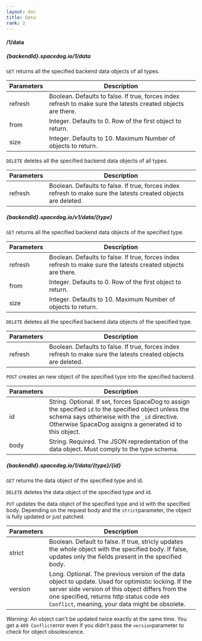 ```yaml
---
layout: doc
title: Data
rank: 2
---
```


#### /1/data

##### {backendId}.spacedog.io/1/data

`GET` returns all the specified backend data objects of all types.

| Parameters | Description                              |
| ---------- | ---------------------------------------- |
| refresh    | Boolean. Defaults to false. If true, forces index refresh to make sure the latests created objects are there. |
| from       | Integer. Defaults to 0. Row of the first object to return. |
| size       | Integer. Defaults to 10. Maximum Number of objects to return. |

`DELETE` deletes all the specified backend data objects of all types.

| Parameters | Description                              |
| ---------- | ---------------------------------------- |
| refresh    | Boolean. Defaults to false. If true, forces index refresh to make sure the latests created objects are deleted. |

##### {backendId}.spacedog.io/v1/data/{type}

`GET` returns all the specified backend data objects of the specified type.

| Parameters | Description                              |
| ---------- | ---------------------------------------- |
| refresh    | Boolean. Defaults to false. If true, forces index refresh to make sure the latests created objects are there. |
| from       | Integer. Defaults to 0. Row of the first object to return. |
| size       | Integer. Defaults to 10. Maximum Number of objects to return. |

`DELETE` deletes all the specified backend data objects of the specified type.

| Parameters | Description                              |
| ---------- | ---------------------------------------- |
| refresh    | Boolean. Defaults to false. If true, forces index refresh to make sure the latests created objects are deleted. |

`POST` creates an new object of the specified type into the specified backend.

| Parameters | Description                              |
| ---------- | ---------------------------------------- |
| id         | String. Optional. If set, forces SpaceDog to assign the specified `id` to the specified object unless the schema says otherwise with the `_id` directive. Otherwise SpaceDog assigns a generated id to this object. |
| body       | String. Required. The JSON repredentation of the data object. Must comply to the type schema. |

##### {backendId}.spacedog.io/1/data/{type}/{id}

`GET` returns the data object of the specified type and id.

`DELETE` deletes the data object of the specified type and id.

`PUT` updates the data object of the specified type and id with the specified body. Depending on the request body and the `strict`parameter, the object is fully updated or just patched.

| Parameters | Description                              |
| ---------- | ---------------------------------------- |
| strict     | Boolean. Default to false. If true, stricly updates the whole object with the specified body. If false, updates only the fields present in the specified body. |
| version    | Long. Optional. The previous version of the data object to update. Used for optimistic locking. If the server side version of this object differs from the one specified, returns http status code `409 Conflict`, meaning, your data might be obsolete. |

*Warning:* An object can't be updated twice exactly at the same time. You get a `409 Conflict`error even if you didn't pass the `version`parameter to check for object obsolescence.